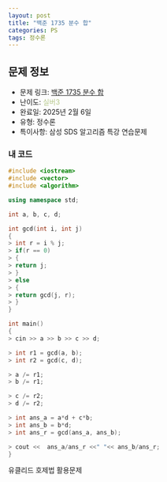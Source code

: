 ```yaml
---
layout: post
title: "백준 1735 분수 합"
categories: PS
tags: 정수론
---
```


## 문제 정보
- 문제 링크: [백준 1735 분수 합](https://www.acmicpc.net/problem/1735)
- 난이도: <span style="color:#B5C78A">실버3</span>
- 완료일: 2025년 2월 6일
- 유형: 정수론
- 특이사항: 삼성 SDS 알고리즘 특강 연습문제

### 내 코드

```C++
#include <iostream>
#include <vector>
#include <algorithm>

using namespace std;

int a, b, c, d;

int gcd(int i, int j)
{
> int r = i % j;
> if(r == 0)
> {
> return j;
> }
> else
> {
> return gcd(j, r);
> }
}

int main()
{
> cin >> a >> b >> c >> d;

> int r1 = gcd(a, b);
> int r2 = gcd(c, d);

> a /= r1;
> b /= r1;

> c /= r2;
> d /= r2;

> int ans_a = a*d + c*b;
> int ans_b = b*d;
> int ans_r = gcd(ans_a, ans_b);

> cout <<  ans_a/ans_r <<" "<< ans_b/ans_r;
}
```

유클리드 호제법 활용문제 
